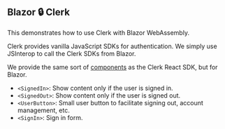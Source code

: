 ## Blazor 🔒 Clerk

This demonstrates how to use Clerk with Blazor WebAssembly.

Clerk provides vanilla JavaScript SDKs for authentication. We simply use JSInterop to call the Clerk SDKs from Blazor.

We provide the same sort of [components](./TryClerkBlazor/Components/) as the Clerk React SDK, but for Blazor.

- `<SignedIn>`: Show content only if the user is signed in.
- `<SignedOut>`: Show content only if the user is signed out.
- `<UserButton>`: Small user button to facilitate signing out, account management, etc.
- `<SignIn>`: Sign in form.
